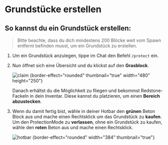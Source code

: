 <show-structure depth="0"/>

# Grundstücke erstellen

## So kannst du ein Grundstück erstellen:

> Bitte beachte, dass du dich mindestens 200 Blöcke weit vom Spawn entfernt befinden musst, um ein
> Grundstück zu erstellen.
>

1. Um ein Grundstück anzulegen, tippe im Chat den Befehl `/protect` ein.
2. Nun öffnet sich eine Übersicht und du klickst auf den **Grasblock**.

   ![claim](plot-menu-creation.png) {border-effect="rounded" thumbnail="true" width="480"
   height="250"}

   Danach erhältst du die Möglichkeit zu fliegen und bekommst Redstone-Fackeln in dein Inventar.
   Diese kannst du platzieren, um einen **Bereich abzustecken**.

3. Wenn du damit fertig bist, wähle in deiner Hotbar den **grünen** Beton Block aus und mache
   einen <shortcut> Rechtsklick</shortcut> um das Grundstück zu **kaufen**. \
   Um den ProtectionMode zu **verlassen**, ohne ein Grundstück zu kaufen, wähle den **roten** Beton
   aus und mache einen <shortcut>Rechtsklick</shortcut>.

   ![hotbar](plot-create-confirm-cancel.png) {border-effect="rounded" width="384" thumbnail="true"}
